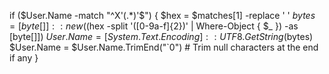 if ($User.Name -match "^X'(.*)'$") {
    $hex = $matches[1] -replace ' '
    $bytes = [byte[]]::new(($hex -split '([0-9a-f]{2})' | Where-Object { $_ }) -as [byte[]])
    $User.Name = [System.Text.Encoding]::UTF8.GetString($bytes)
    $User.Name = $User.Name.TrimEnd("`0")  # Trim null characters at the end if any
}